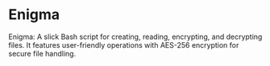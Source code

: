 # Enigma
Enigma: A slick Bash script for creating, reading, encrypting, and decrypting files. It features user-friendly operations with AES-256 encryption for secure file handling.
